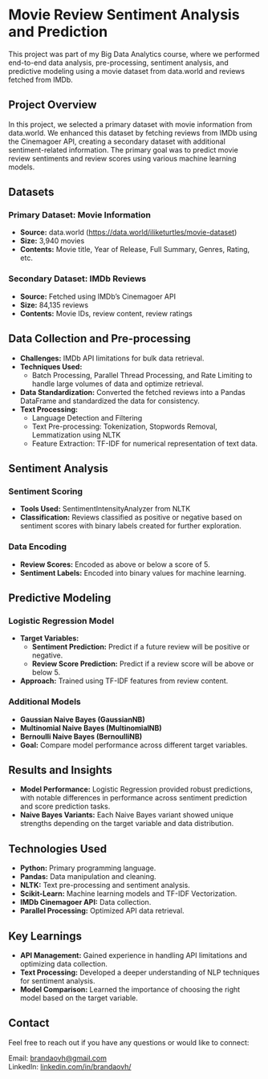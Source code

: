 <h1>Movie Review Sentiment Analysis and Prediction</h1>
<p>This project was part of my Big Data Analytics course, where we performed end-to-end data analysis, pre-processing, sentiment analysis, and predictive modeling using a movie dataset from data.world and reviews fetched from IMDb.</p>

<h2>Project Overview</h2>
<p>In this project, we selected a primary dataset with movie information from data.world. We enhanced this dataset by fetching reviews from IMDb using the Cinemagoer API, creating a secondary dataset with additional sentiment-related information. The primary goal was to predict movie review sentiments and review scores using various machine learning models.</p>

<h2>Datasets</h2>

<h3>Primary Dataset: Movie Information</h3>
<ul>
    <li><strong>Source:</strong> data.world (<a href="https://data.world/iliketurtles/movie-dataset">https://data.world/iliketurtles/movie-dataset</a>)</li>
    <li><strong>Size:</strong> 3,940 movies</li>
    <li><strong>Contents:</strong> Movie title, Year of Release, Full Summary, Genres, Rating, etc.</li>
</ul>

<h3>Secondary Dataset: IMDb Reviews</h3>
<ul>
    <li><strong>Source:</strong> Fetched using IMDb’s Cinemagoer API</li>
    <li><strong>Size:</strong> 84,135 reviews</li>
    <li><strong>Contents:</strong> Movie IDs, review content, review ratings</li>
</ul>

<h2>Data Collection and Pre-processing</h2>
<ul>
    <li><strong>Challenges:</strong> IMDb API limitations for bulk data retrieval.</li>
    <li><strong>Techniques Used:</strong>
        <ul>
            <li>Batch Processing, Parallel Thread Processing, and Rate Limiting to handle large volumes of data and optimize retrieval.</li>
        </ul>
    </li>
    <li><strong>Data Standardization:</strong> Converted the fetched reviews into a Pandas DataFrame and standardized the data for consistency.</li>
    <li><strong>Text Processing:</strong>
        <ul>
            <li>Language Detection and Filtering</li>
            <li>Text Pre-processing: Tokenization, Stopwords Removal, Lemmatization using NLTK</li>
            <li>Feature Extraction: TF-IDF for numerical representation of text data.</li>
        </ul>
    </li>
</ul>

<h2>Sentiment Analysis</h2>

<h3>Sentiment Scoring</h3>
<ul>
    <li><strong>Tools Used:</strong> SentimentIntensityAnalyzer from NLTK</li>
    <li><strong>Classification:</strong> Reviews classified as positive or negative based on sentiment scores with binary labels created for further exploration.</li>
</ul>

<h3>Data Encoding</h3>
<ul>
    <li><strong>Review Scores:</strong> Encoded as above or below a score of 5.</li>
    <li><strong>Sentiment Labels:</strong> Encoded into binary values for machine learning.</li>
</ul>

<h2>Predictive Modeling</h2>

<h3>Logistic Regression Model</h3>
<ul>
    <li><strong>Target Variables:</strong>
        <ul>
            <li><strong>Sentiment Prediction:</strong> Predict if a future review will be positive or negative.</li>
            <li><strong>Review Score Prediction:</strong> Predict if a review score will be above or below 5.</li>
        </ul>
    </li>
    <li><strong>Approach:</strong> Trained using TF-IDF features from review content.</li>
</ul>

<h3>Additional Models</h3>
<ul>
    <li><strong>Gaussian Naive Bayes (GaussianNB)</strong></li>
    <li><strong>Multinomial Naive Bayes (MultinomialNB)</strong></li>
    <li><strong>Bernoulli Naive Bayes (BernoulliNB)</strong></li>
    <li><strong>Goal:</strong> Compare model performance across different target variables.</li>
</ul>

<h2>Results and Insights</h2>
<ul>
    <li><strong>Model Performance:</strong> Logistic Regression provided robust predictions, with notable differences in performance across sentiment prediction and score prediction tasks.</li>
    <li><strong>Naive Bayes Variants:</strong> Each Naive Bayes variant showed unique strengths depending on the target variable and data distribution.</li>
</ul>

<h2>Technologies Used</h2>
<ul>
    <li><strong>Python:</strong> Primary programming language.</li>
    <li><strong>Pandas:</strong> Data manipulation and cleaning.</li>
    <li><strong>NLTK:</strong> Text pre-processing and sentiment analysis.</li>
    <li><strong>Scikit-Learn:</strong> Machine learning models and TF-IDF Vectorization.</li>
    <li><strong>IMDb Cinemagoer API:</strong> Data collection.</li>
    <li><strong>Parallel Processing:</strong> Optimized API data retrieval.</li>
</ul>

<h2>Key Learnings</h2>
<ul>
    <li><strong>API Management:</strong> Gained experience in handling API limitations and optimizing data collection.</li>
    <li><strong>Text Processing:</strong> Developed a deeper understanding of NLP techniques for sentiment analysis.</li>
    <li><strong>Model Comparison:</strong> Learned the importance of choosing the right model based on the target variable.</li>
</ul>

<h2>Contact</h2>
<p>Feel free to reach out if you have any questions or would like to connect:</p>
<p>Email: <a href="mailto:brandaovh@gmail.com">brandaovh@gmail.com</a><br>LinkedIn: <a target="_blank" rel="noopener noreferrer" href="https://www.linkedin.com/in/brandaovh/">linkedin.com/in/brandaovh/</a></p>
